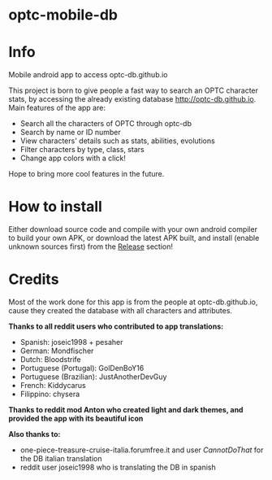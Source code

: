 # optc-mobile-db
# Info
Mobile android app to access optc-db.github.io

This project is born to give people a fast way to search an OPTC character stats, by accessing the already existing database http://optc-db.github.io.
Main features of the app are:

* Search all the characters of OPTC through optc-db
* Search by name or ID number
* View characters' details such as stats, abilities, evolutions
* Filter characters by type, class, stars
* Change app colors with a click!

Hope to bring more cool features in the future.

# How to install
Either download source code and compile with your own android compiler to build your own APK, or download the latest APK built, and install (enable unknown sources first) from the [Release](https://github.com/paolo-optc/optc-mobile-db/releases/) section!

# Credits

Most of the work done for this app is from the people at optc-db.github.io, cause they created the database with all characters and attributes.

**Thanks to all reddit users who contributed to app translations:**

* Spanish: joseic1998 + pesaher
* German: Mondfischer
* Dutch: Bloodstrife
* Portuguese (Portugal): GolDenBoY16
* Portuguese (Brazilian): JustAnotherDevGuy
* French: Kiddycarus
* Filippino: chysera

**Thanks to reddit mod Anton who created light and dark themes, and provided the app with its beautiful icon**

**Also thanks to:**

* one-piece-treasure-cruise-italia.forumfree.it and user _CannotDoThat_ for the DB italian translation
* reddit user joseic1998 who is translating the DB in spanish